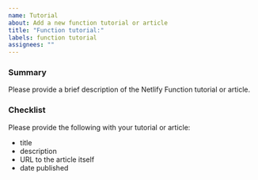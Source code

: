 ```yaml
---
name: Tutorial
about: Add a new function tutorial or article
title: "Function tutorial:"
labels: function tutorial
assignees: ""
---
```


### Summary

Please provide a brief description of the Netlify Function tutorial or article.

### Checklist

Please provide the following with your tutorial or article:

- title
- description
- URL to the article itself
- date published
